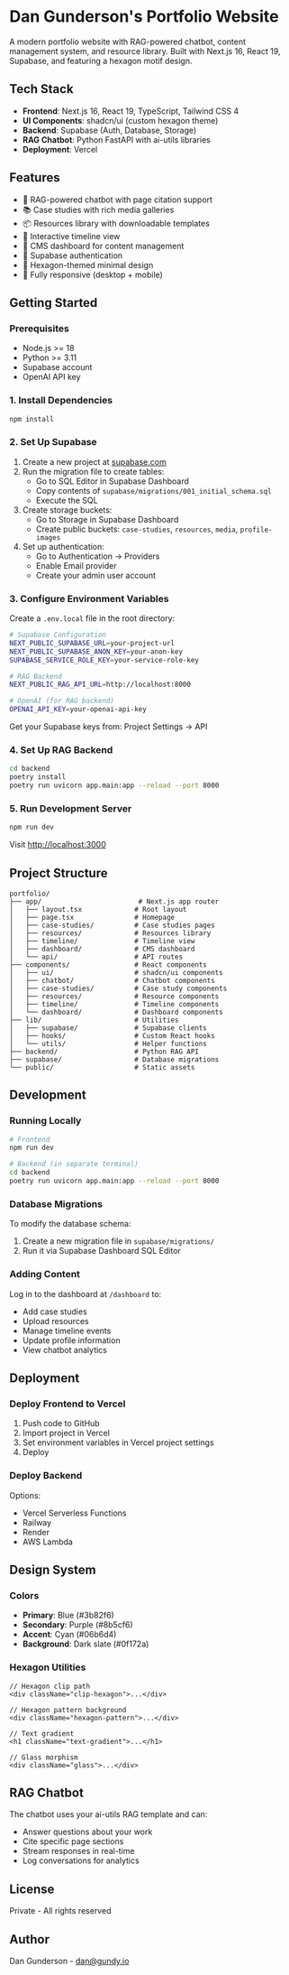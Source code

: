 # Dan Gunderson's Portfolio Website

A modern portfolio website with RAG-powered chatbot, content management system, and resource library. Built with Next.js 16, React 19, Supabase, and featuring a hexagon motif design.

## Tech Stack

- **Frontend**: Next.js 16, React 19, TypeScript, Tailwind CSS 4
- **UI Components**: shadcn/ui (custom hexagon theme)
- **Backend**: Supabase (Auth, Database, Storage)
- **RAG Chatbot**: Python FastAPI with ai-utils libraries
- **Deployment**: Vercel

## Features

- 🤖 RAG-powered chatbot with page citation support
- 📚 Case studies with rich media galleries
- 📦 Resources library with downloadable templates
- 📅 Interactive timeline view
- 🎨 CMS dashboard for content management
- 🔐 Supabase authentication
- 🎯 Hexagon-themed minimal design
- 📱 Fully responsive (desktop + mobile)

## Getting Started

### Prerequisites

- Node.js >= 18
- Python >= 3.11
- Supabase account
- OpenAI API key

### 1. Install Dependencies

```bash
npm install
```

### 2. Set Up Supabase

1. Create a new project at [supabase.com](https://supabase.com)
2. Run the migration file to create tables:
   - Go to SQL Editor in Supabase Dashboard
   - Copy contents of `supabase/migrations/001_initial_schema.sql`
   - Execute the SQL
3. Create storage buckets:
   - Go to Storage in Supabase Dashboard
   - Create public buckets: `case-studies`, `resources`, `media`, `profile-images`
4. Set up authentication:
   - Go to Authentication → Providers
   - Enable Email provider
   - Create your admin user account

### 3. Configure Environment Variables

Create a `.env.local` file in the root directory:

```bash
# Supabase Configuration
NEXT_PUBLIC_SUPABASE_URL=your-project-url
NEXT_PUBLIC_SUPABASE_ANON_KEY=your-anon-key
SUPABASE_SERVICE_ROLE_KEY=your-service-role-key

# RAG Backend
NEXT_PUBLIC_RAG_API_URL=http://localhost:8000

# OpenAI (for RAG backend)
OPENAI_API_KEY=your-openai-api-key
```

Get your Supabase keys from: Project Settings → API

### 4. Set Up RAG Backend

```bash
cd backend
poetry install
poetry run uvicorn app.main:app --reload --port 8000
```

### 5. Run Development Server

```bash
npm run dev
```

Visit [http://localhost:3000](http://localhost:3000)

## Project Structure

```
portfolio/
├── app/                        # Next.js app router
│   ├── layout.tsx             # Root layout
│   ├── page.tsx               # Homepage
│   ├── case-studies/          # Case studies pages
│   ├── resources/             # Resources library
│   ├── timeline/              # Timeline view
│   ├── dashboard/             # CMS dashboard
│   └── api/                   # API routes
├── components/                # React components
│   ├── ui/                    # shadcn/ui components
│   ├── chatbot/               # Chatbot components
│   ├── case-studies/          # Case study components
│   ├── resources/             # Resource components
│   ├── timeline/              # Timeline components
│   └── dashboard/             # Dashboard components
├── lib/                       # Utilities
│   ├── supabase/              # Supabase clients
│   ├── hooks/                 # Custom React hooks
│   └── utils/                 # Helper functions
├── backend/                   # Python RAG API
├── supabase/                  # Database migrations
└── public/                    # Static assets
```

## Development

### Running Locally

```bash
# Frontend
npm run dev

# Backend (in separate terminal)
cd backend
poetry run uvicorn app.main:app --reload --port 8000
```

### Database Migrations

To modify the database schema:

1. Create a new migration file in `supabase/migrations/`
2. Run it via Supabase Dashboard SQL Editor

### Adding Content

Log in to the dashboard at `/dashboard` to:

- Add case studies
- Upload resources
- Manage timeline events
- Update profile information
- View chatbot analytics

## Deployment

### Deploy Frontend to Vercel

1. Push code to GitHub
2. Import project in Vercel
3. Set environment variables in Vercel project settings
4. Deploy

### Deploy Backend

Options:

- Vercel Serverless Functions
- Railway
- Render
- AWS Lambda

## Design System

### Colors

- **Primary**: Blue (#3b82f6)
- **Secondary**: Purple (#8b5cf6)
- **Accent**: Cyan (#06b6d4)
- **Background**: Dark slate (#0f172a)

### Hexagon Utilities

```tsx
// Hexagon clip path
<div className="clip-hexagon">...</div>

// Hexagon pattern background
<div className="hexagon-pattern">...</div>

// Text gradient
<h1 className="text-gradient">...</h1>

// Glass morphism
<div className="glass">...</div>
```

## RAG Chatbot

The chatbot uses your ai-utils RAG template and can:

- Answer questions about your work
- Cite specific page sections
- Stream responses in real-time
- Log conversations for analytics

## License

Private - All rights reserved

## Author

Dan Gunderson - [dan@gundy.io](mailto:dan@gundy.io)
